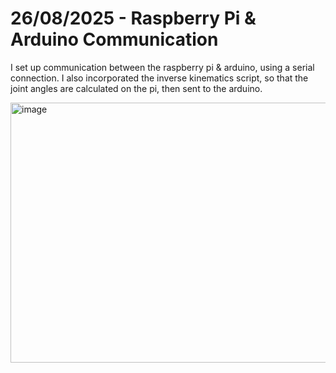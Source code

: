 # 26/08/2025 - Raspberry Pi & Arduino Communication

I set up communication between the raspberry pi & arduino, using a serial connection.
I also incorporated the inverse kinematics script, so that the joint angles are calculated on the pi, then sent to the arduino.

<img width="1026" height="416" alt="image" src="https://github.com/user-attachments/assets/c963547b-26d3-4511-ba01-3adb8c6a56d0" />
